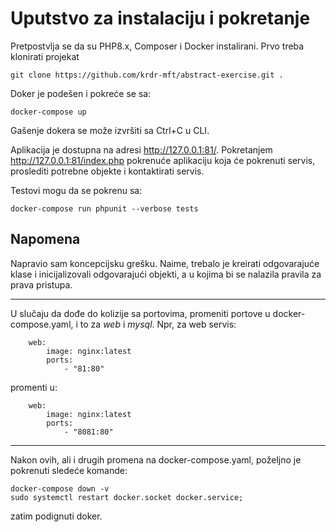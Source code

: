 # Uputstvo za instalaciju i pokretanje

Pretpostvlja se da su PHP8.x, Composer i Docker instalirani. Prvo treba klonirati projekat

```
git clone https://github.com/krdr-mft/abstract-exercise.git .
```

Doker je podešen i pokreće se sa:
```
docker-compose up
```
Gašenje dokera se može izvršiti sa Ctrl+C u CLI.

Aplikacija je dostupna na adresi http://127.0.0.1:81/. Pokretanjem http://127.0.0.1:81/index.php pokrenuće aplikaciju koja će pokrenuti servis, proslediti potrebne objekte i kontaktirati servis.

Testovi mogu da se pokrenu sa:
```
docker-compose run phpunit --verbose tests
```

## Napomena

Napravio sam koncepcijsku grešku. Naime, trebalo je kreirati odgovarajuće klase i inicijalizovali odgovarajući objekti, a u kojima bi se nalazila pravila za prava pristupa.

---
U slučaju da dođe do kolizije sa portovima, promeniti portove u docker-compose.yaml, i to za _web_ i _mysql_. Npr, za web servis:

```
    web:
        image: nginx:latest
        ports:
            - "81:80"
```
promenti u:
```
    web:
        image: nginx:latest
        ports:
            - "8081:80"
```
---
Nakon ovih, ali i drugih promena na docker-compose.yaml, poželjno je pokrenuti sledeće komande:
```
docker-compose down -v
sudo systemctl restart docker.socket docker.service;
```
zatim podignuti doker.
